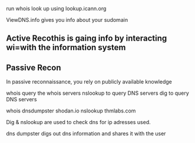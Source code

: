 run whois look up using lookup.icann.org

ViewDNS.info gives you info about your sudomain


## Active Recothis is gaing info by interacting wi=with the information system



## Passive Recon
In passive reconnaissance, you rely on publicly available knowledge

whois query the whois servers
nslookup to query DNS servers
dig to query DNS servers

whois
dnsdumpster 
shodan.io
nslookup thmlabs.com

Dig  & nslookup are used to check dns for ip adresses used.

dns dumpster digs out dns information and shares it with the user
